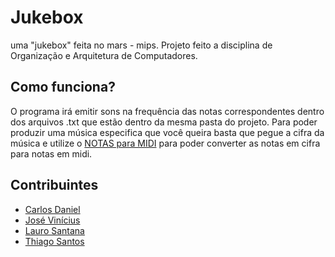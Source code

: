 # Jukebox
uma "jukebox" feita no mars - mips. Projeto feito a disciplina de Organização e Arquitetura de Computadores.

## Como funciona?
O programa irá emitir sons na frequência das notas correspondentes dentro dos arquivos .txt que estão dentro da mesma pasta do projeto.
Para poder produzir uma música especifica que você queira basta que pegue a cifra da música e utilize o <a href="https://github.com/ms-daniel/NotasParaMIDI">NOTAS para MIDI</a> para poder converter as notas em cifra para notas em midi.

## Contribuintes

- <a href="https://github.com/ms-daniel">Carlos Daniel</a>
- <a href="https://github.com/viniVN7">José Vinícius</a>
- <a href="https://github.com/lauro-ss">Lauro Santana</a>
- <a href="https://github.com/XxthiagoboyXx">Thiago Santos</a>
